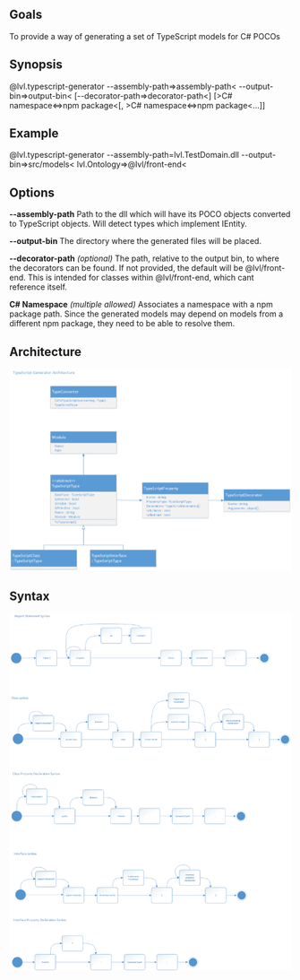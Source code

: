 ﻿## Goals
To provide a way of generating a set of TypeScript models for C# POCOs


## Synopsis
@lvl.typescript-generator --assembly-path=&gt;assembly-path&lt; --output-bin=&gt;output-bin&lt; [--decorator-path=&gt;decorator-path&lt;] [&gt;C# namespace&lt;=&gt;npm package&lt;[, &gt;C# namespace&lt;=&gt;npm package&lt;...]] 


## Example
@lvl.typescript-generator --assembly-path=lvl.TestDomain.dll --output-bin=&gt;src/models&lt; lvl.Ontology=&gt;@lvl/front-end&lt;


## Options
**--assembly-path**
Path to the dll which will have its POCO objects converted to TypeScript objects. Will detect types which implement IEntity.


**--output-bin**
The directory where the generated files will be placed.


**--decorator-path** *(optional)*
The path, relative to the output bin, to where the decorators can be found. If not provided, the default will be @lvl/front-end. This is intended for classes within @lvl/front-end, which cant reference itself.


**C# Namespace** *(multiple allowed)*
Associates a namespace with a npm package path. Since the generated models may depend on models from a different npm package, they need to be able to resolve them.


## Architecture
<img src="docs\typescript-generator-architecture.png" />


## Syntax
<img src="docs\typescript-generator-syntax.png" />
